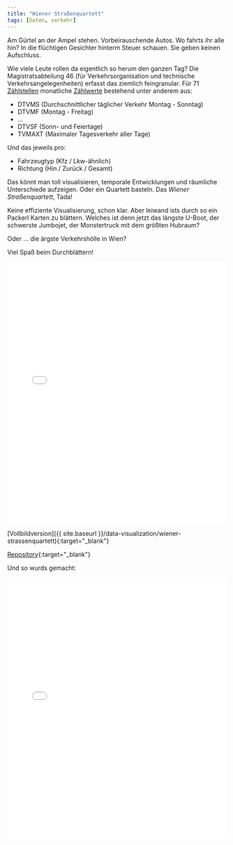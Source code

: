 ```yaml
---
title: "Wiener Straßenquartett"
tags: [Daten, verkehr]
---
```


Am Gürtel an der Ampel stehen.
Vorbeirauschende Autos.
Wo fahrts ihr alle hin?
In die flüchtigen Gesichter hinterm Steuer schauen.
Sie geben keinen Aufschluss.

Wie viele Leute rollen da eigentlich so herum den ganzen Tag?
Die Magistratsabteilung 46 (für Verkehrsorganisation und technische Verkehrsangelegenheiten) erfasst das ziemlich feingranular.
Für 71 [Zählstellen](https://www.data.gv.at/katalog/dataset/3d66f423-def8-467e-af82-2fa98146b967) monatliche [Zählwerte](https://www.data.gv.at/katalog/dataset/4707e82a-154f-48b2-864c-89fffc6334e1) bestehend unter anderem aus:

- DTVMS (Durchschnittlicher täglicher Verkehr Montag - Sonntag)
- DTVMF (Montag - Freitag)
- ...
- DTVSF (Sonn- und Feiertage)
- TVMAXT (Maximaler Tagesverkehr aller Tage)

Und das jeweils pro:

- Fahrzeugtyp (Kfz / Lkw-ähnlich)
- Richtung (Hin / Zurück / Gesamt)

Das könnt man toll visualisieren, temporale Entwicklungen und räumliche Unterschiede aufzeigen.
Oder ein Quartett basteln.
Das _Wiener Straßenquartett_, Tada!

Keine effiziente Visualisierung, schon klar.
Aber leiwand ists durch so ein Packerl Karten zu blättern.
Welches ist denn jetzt das längste U-Boot, der schwerste Jumbojet, der Monstertruck mit dem größten Hubraum?

Oder ... die ärgste Verkehrshölle in Wien?

Viel Spaß beim Durchblättern!

<iframe src="{{ site.baseurl }}/data-visualization/wiener-strassenquartett" width="100%" height="600px" style="border:none;"></iframe>

[Vollbildversion]({{ site.baseurl }}/data-visualization/wiener-strassenquartett){:target="\_blank"}

[Repository](https://github.com/elias-gander/WienerStrassenquartett){:target="\_blank"}

Und so wurds gemacht:

<iframe src="{{ site.baseurl }}/data-visualization/wiener-strassenquartett/notebook.html" width="100%" height="600px" style="border:none;"></iframe>
